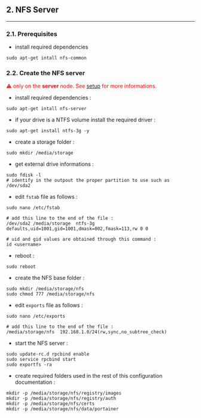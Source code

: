 ## 2. NFS Server
---

### 2.1. Prerequisites

* install required dependencies 
```
sudo apt-get intall nfs-common
```

### 2.2. Create the NFS server

<span style="color:red">⚠ only on the </span> **<span style="color:red">server</span>**<span style="color:red"> node. See [setup](https://github.com/FlorentinTh/PiSwarm#setup) for more informations.</span>

* install required dependencies :
```
sudo apt-get intall nfs-server
```

* if your drive is a NTFS volume install the required driver :
```
sudo apt-get install ntfs-3g -y
```

* create a storage folder :
```
sudo mkdir /media/storage
```

* get external drive informations :
```
sudo fdisk -l
# identify in the outpout the proper partition to use such as /dev/sda2
```



* edit ```fstab``` file as follows :
```
sudo nano /etc/fstab

# add this line to the end of the file :
/dev/sda2 /media/storage  ntfs-3g defaults,uid=1001,gid=1001,dmask=002,fmask=113,rw 0 0

# uid and gid values are obtained through this command :
id <username>
```

* reboot :
```
sudo reboot
```

* create the NFS base folder : 
```
sudo mkdir /media/storage/nfs
sudo chmod 777 /media/storage/nfs
```

* edit ```exports``` file as follows :
```
sudo nano /etc/exports

# add this line to the end of the file :
/media/storage/nfs  192.168.1.0/24(rw,sync,no_subtree_check)
```

* start the NFS server :
```
sudo update-rc.d rpcbind enable
sudo service rpcbind start
sudo exportfs -ra
```

* create required folders used in the rest of this configuration documentation : 
```
mkdir -p /media/storage/nfs/registry/images
mkdir -p /media/storage/nfs/registry/auth
mkdir -p /media/storage/nfs/certs
mkdir -p /media/storage/nfs/data/portainer
```